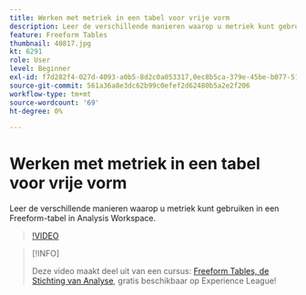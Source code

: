 ```yaml
---
title: Werken met metriek in een tabel voor vrije vorm
description: Leer de verschillende manieren waarop u metriek kunt gebruiken in een Freeform-tabel in Analysis Workspace.
feature: Freeform Tables
thumbnail: 40817.jpg
kt: 6291
role: User
level: Beginner
exl-id: f7d282f4-027d-4093-a0b5-8d2c0a053317,0ec8b5ca-379e-45be-b077-514af318f42a
source-git-commit: 561a36a8e3dc62b99c0efef2d62480b5a2e2f206
workflow-type: tm+mt
source-wordcount: '69'
ht-degree: 0%

---
```


# Werken met metriek in een tabel voor vrije vorm

Leer de verschillende manieren waarop u metriek kunt gebruiken in een Freeform-tabel in Analysis Workspace.

>[!VIDEO](https://video.tv.adobe.com/v/40817/?quality=12&learn=on)

>[!INFO]
>
> Deze video maakt deel uit van een cursus: [Freeform Tables, de Stichting van Analyse](https://experienceleague.adobe.com/?recommended=Analytics-U-1-2020.3), gratis beschikbaar op Experience League!
